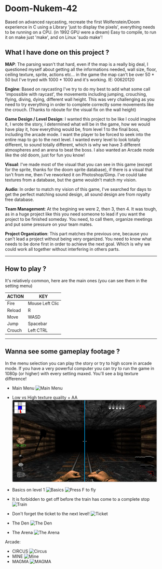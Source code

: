 # Doom-Nukem-42
Based on advanced raycasting, recreate the first Wolfenstein/Doom experience in C using a Library 'just to display the pixels', everything needs to be running on a CPU. (in 1992 GPU were a dream)
Easy to compile, to run it on make just 'make', and on Linux 'sudo make'!

## **What I have done on this project ?**

**MAP**: The parsing wasn't that hard, even if the map is a really big deal, I questioned myself about getting all the informations needed, wall size, floor, ceiling texture, sprite, actions etc... in the game the map can't be over 50 * 50 but I've tryed with 1000 * 1000 and it's working.
IE: 00620120

**Engine**: Based on raycasting I've try to do my best to add what some call 'impossible with raycast', the movements including jumping, crouching, flying, diving, dying, different wall height. This was very challenging as you need to try everything in order to complete correctly some movements like the crouch.
(Thanks to nboute for the visual fix on the wall height)

**Game Design / Level Design**: I wanted this project to be like I could imagine it, I wrote the story, I determined what will be in the game, how we would have play it, how everything would be, from level 1 to the final boss, including the arcade mode. I want the player to be forced to seek into the entire map to go to the next level. I wanted every level to look totally different, to sound totally different, which is why we have 3 different atmospheres and an arena to beat the boss.
I also wanted an Arcade mode like the old doom, just for fun you know!

**Visual**: I've made most of the visual that you can see in this game (except for the sprite, thanks for the doom sprite database), if there is a visual that isn't from me, then I've reworked it on Photoshop/Gimp. I've could take textures from a database, but the game wouldn't match my vision.

**Audio**: In order to match my vision of this game, I've searched for days to get the perfect matching sound design, all sound design are from royalty free database.

**Team Management**: At the begining we were 2, then 3, then 4. It was tough, as in a huge project like this you need someone to lead if you want the project to be finished someday. You need, to call them, organize meetings and put some pressure on your team mates.

**Project Organization**: This part matches the previous one, because you can't lead a project without being very organized. You need to know what needs to be done first in order to achieve the next goal. Which is why we could work all together without interfering in others parts.

------

## **How to play ?**

It's relatively common, here are the main ones (you can see them in the setting menu)

| ACTION | KEY             |
| ------ | --------------- |
| Fire   | Mouse Left Clic |
| Reload | R               |
| Move   | WASD            |
| Jump   | Spacebar        |
| Crouch | Left CTRL       |

------

## **Wanna see some gameplay footage ?**

In the menu selection you can play the story or try to high score in arcade mode.
If you have a very powerful computer you can try to run the game in 1080p (or higher) with every setting maxed. You'll see a big texture difference!

- Main Menu
  ![Main Menu](https://github.com/dlartigu/Doom-Nukem-42/blob/main/gif/Menu.gif)

- Low vs High texture quality + AA
  ![Low vs High](https://github.com/dlartigu/Doom-Nukem-42/blob/main/gif/lowvshigh.png)

- Basics on level 1
  ![Basics](https://github.com/dlartigu/Doom-Nukem-42/blob/main/gif/level1/1.gif)
  ![Press F to fly](https://github.com/dlartigu/Doom-Nukem-42/blob/main/gif/level1/2.gif)

- It is forbidden to get off before the train has come to a complete stop
  ![Train](https://github.com/dlartigu/Doom-Nukem-42/blob/main/gif/level2/1.gif)

- Don't forget the ticket to the next level!
  ![Ticket](https://github.com/dlartigu/Doom-Nukem-42/blob/main/gif/level3/2.gif)

- The Den
  ![The Den](https://github.com/dlartigu/Doom-Nukem-42/blob/main/gif/level3/1.gif)

- The Arena
  ![The Arena](https://github.com/dlartigu/Doom-Nukem-42/blob/main/gif/levelfinal/1.gif)

Arcade:

- CIRCUS
  ![Circus](https://github.com/dlartigu/Doom-Nukem-42/blob/main/gif/arcade1/1.gif)
- MINE
  ![Mine](https://github.com/dlartigu/Doom-Nukem-42/blob/main/gif/arcade2/1.gif)
- MAGMA
  ![MAGMA](https://github.com/dlartigu/Doom-Nukem-42/blob/main/gif/arcade3/1.gif)







